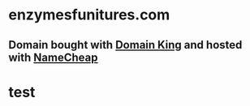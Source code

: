 # enzymesfunitures.com

## Domain bought with [Domain King](domainking.ng) and hosted with [NameCheap](https://www.namecheap.com/)
# test
